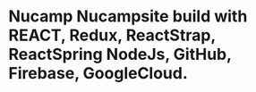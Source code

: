 #  Nucamp Nucampsite build with REACT, Redux, ReactStrap, ReactSpring NodeJs, GitHub, Firebase, GoogleCloud.